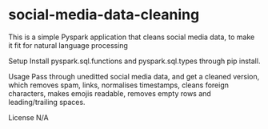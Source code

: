 # social-media-data-cleaning
This is a simple Pyspark application that cleans social media data, to make it fit for natural language processing

Setup
Install pyspark.sql.functions and pyspark.sql.types through pip install.

Usage
Pass through uneditted social media data, and get a cleaned version, which removes spam, links, normalises timestamps, cleans foreign characters, makes emojis readable, removes empty rows and leading/trailing spaces.


License
N/A
